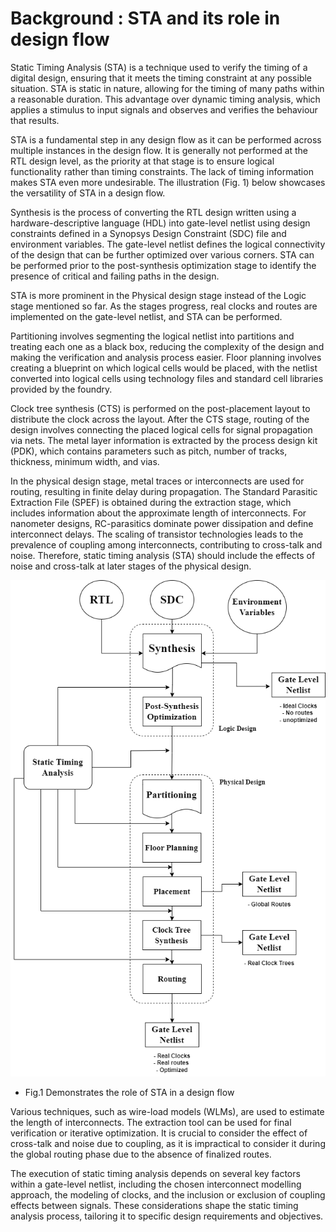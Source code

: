 # Background : STA and its role in design flow

Static Timing Analysis (STA) is a technique used to verify the timing of a digital design, ensuring that it meets the timing constraint at any possible situation. STA is static in nature, allowing for the timing of many paths within a reasonable duration. This advantage over dynamic timing analysis, which applies a stimulus to input signals and observes and verifies the behaviour that results.

STA is a fundamental step in any design flow as it can be performed across multiple instances in the design flow. It is generally not performed at the RTL design level, as the priority at that stage is to ensure logical functionality rather than timing constraints. The lack of timing information makes STA even more undesirable. The illustration (Fig. 1) below showcases the versatility of STA in a design flow.

Synthesis is the process of converting the RTL design written using a hardware-descriptive language (HDL) into gate-level netlist using design constraints defined in a Synopsys Design Constraint (SDC) file and environment variables. The gate-level netlist defines the logical connectivity of the design that can be further optimized over various corners. STA can be performed prior to the post-synthesis optimization stage to identify the presence of critical and failing paths in the design.

STA is more prominent in the Physical design stage instead of the Logic stage mentioned so far. As the stages progress, real clocks and routes are implemented on the gate-level netlist, and STA can be performed.

Partitioning involves segmenting the logical netlist into partitions and treating each one as a black box, reducing the complexity of the design and making the verification and analysis process easier. Floor planning involves creating a blueprint on which logical cells would be placed, with the netlist converted into logical cells using technology files and standard cell libraries provided by the foundry.

Clock tree synthesis (CTS) is performed on the post-placement layout to distribute the clock across the layout. After the CTS stage, routing of the design involves connecting the placed logical cells for signal propagation via nets. The metal layer information is extracted by the process design kit (PDK), which contains parameters such as pitch, number of tracks, thickness, minimum width, and vias.

In the physical design stage, metal traces or interconnects are used for routing, resulting in finite delay during propagation. The Standard Parasitic Extraction File (SPEF) is obtained during the extraction stage, which includes information about the approximate length of interconnects. For nanometer designs, RC-parasitics dominate power dissipation and define interconnect delays. The scaling of transistor technologies leads to the prevalence of coupling among interconnects, contributing to cross-talk and noise. Therefore, static timing analysis (STA) should include the effects of noise and cross-talk at later stages of the physical design.

![](/images/theory/sta_vlsi.png)

- Fig.1 Demonstrates the role of STA in a design flow

Various techniques, such as wire-load models (WLMs), are used to estimate the length of interconnects. The extraction tool can be used for final verification or iterative optimization. It is crucial to consider the effect of cross-talk and noise due to coupling, as it is impractical to consider it during the global routing phase due to the absence of finalized routes.

The execution of static timing analysis depends on several key factors within a gate-level netlist, including the chosen interconnect modelling approach, the modeling of clocks, and the inclusion or exclusion of coupling effects between signals. These considerations shape the static timing analysis process, tailoring it to specific design requirements and objectives.



